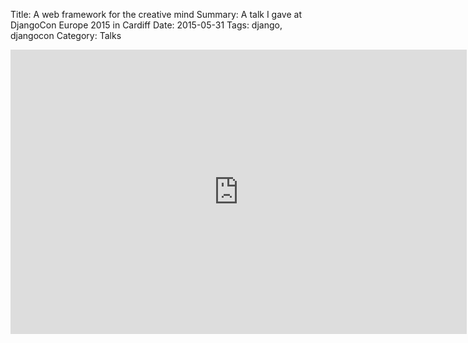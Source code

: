 Title: A web framework for the creative mind
Summary: A talk I gave at DjangoCon Europe 2015 in Cardiff
Date: 2015-05-31
Tags: django, djangocon
Category: Talks

<iframe src="https://player.vimeo.com/video/135740367" width="730" height="455" frameborder="0" webkitallowfullscreen mozallowfullscreen allowfullscreen></iframe>
